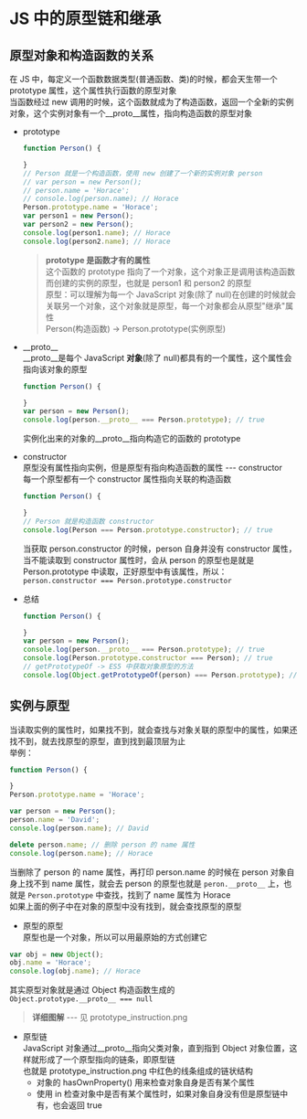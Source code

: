 # JS 中的原型链和继承  
## 原型对象和构造函数的关系  
在 JS 中，每定义一个函数数据类型(普通函数、类)的时候，都会天生带一个 prototype 属性，这个属性执行函数的原型对象  
当函数经过 new 调用的时候，这个函数就成为了构造函数，返回一个全新的实例对象，这个实例对象有一个__proto__属性，指向构造函数的原型对象  
- prototype  
  ```js
  function Person() {

  }
  // Person 就是一个构造函数，使用 new 创建了一个新的实例对象 person  
  // var person = new Person();
  // person.name = 'Horace';
  // console.log(person.name); // Horace
  Person.prototype.name = 'Horace';
  var person1 = new Person();
  var person2 = new Person();
  console.log(person1.name); // Horace
  console.log(person2.name); // Horace
  ```
  > **prototype 是函数才有的属性**  
  这个函数的 prototype 指向了一个对象，这个对象正是调用该构造函数而创建的实例的原型，也就是 person1 和 person2 的原型  
  原型：可以理解为每一个 JavaScript 对象(除了 null)在创建的时候就会关联另一个对象，这个对象就是原型，每一个对象都会从原型"继承"属性  
  Person(构造函数) -> Person.prototype(实例原型)  

- \_\_proto\_\_  
  __proto__是每个 JavaScript **对象**(除了 null)都具有的一个属性，这个属性会指向该对象的原型  
  ```js
  function Person() {

  }
  var person = new Person();
  console.log(person.__proto__ === Person.prototype); // true
  ```
  实例化出来的对象的__proto__指向构造它的函数的 prototype  

- constructor  
  原型没有属性指向实例，但是原型有指向构造函数的属性 --- constructor  
  每一个原型都有一个 constructor 属性指向关联的构造函数  
  ```js
  function Person() {

  }
  // Person 就是构造函数 constructor
  console.log(Person === Person.prototype.constructor); // true
  ```
  当获取 person.constructor 的时候，person 自身并没有 constructor 属性，当不能读取到 constructor 属性时，会从 person 的原型也是就是 Person.prototype 中读取，正好原型中有该属性，所以：`person.constructor === Person.prototype.constructor`  

- 总结  
  ```js
  function Person() {

  }
  var person = new Person();
  console.log(person.__proto__ === Person.prototype); // true
  console.log(Person.prototype.constructor === Person); // true
  // getPrototypeOf -> ES5 中获取对象原型的方法
  console.log(Object.getPrototypeOf(person) === Person.prototype); // true
  ```

## 实例与原型  
当读取实例的属性时，如果找不到，就会查找与对象关联的原型中的属性，如果还找不到，就去找原型的原型，直到找到最顶层为止  
举例：  
```js
function Person() {

}
Person.prototype.name = 'Horace';

var person = new Person();
person.name = 'David';
console.log(person.name); // David

delete person.name; // 删除 person 的 name 属性
console.log(person.name); // Horace
```
当删除了 person 的 name 属性，再打印 person.name 的时候在 person 对象自身上找不到 name 属性，就会去 person 的原型也就是 `peron.__proto__` 上，也就是 `Person.prototype` 中查找，找到了 name 属性为 Horace  
如果上面的例子中在对象的原型中没有找到，就会查找原型的原型  

- 原型的原型  
原型也是一个对象，所以可以用最原始的方式创建它  
```js
var obj = new Object();
obj.name = 'Horace';
console.log(obj.name); // Horace
```
其实原型对象就是通过 Object 构造函数生成的  
`Object.prototype.__proto__ === null`  

> **详细图解** --- 见 prototype_instruction.png  

- 原型链  
  JavaScript 对象通过__proto__指向父类对象，直到指到 Object 对象位置，这样就形成了一个原型指向的链条，即原型链  
  也就是 prototype_instruction.png 中红色的线条组成的链状结构  
  + 对象的 hasOwnProperty() 用来检查对象自身是否有某个属性  
  + 使用 in 检查对象中是否有某个属性时，如果对象自身没有但是原型链中有，也会返回 true  
  